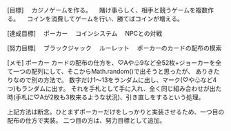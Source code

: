 [目標]
　カジノゲームを作る。
　賭け事らしく、相手と競うゲームを複数作る。
　コインを消費してゲームを行い、勝てばコインが増える。

[達成目標]
　ポーカー
　コインシステム
　NPCとの対戦

[努力目標]
　ブラックジャック
　ルーレット
　ポーカーのカードの配布の模索

[メモ]
ポーカー
カードの配布の仕方を、♡Aや♧9など全52枚+ジョーカーを全て一つの配列にして、そこからMath.random()で出そうと思ったが、
ありきたりなので別の方法で。
数字だけ1〜13をランダムに出し、マーク(♡や♧など4つ)もランダムに出す。
それを手札として手に入れ、全く同じ組み合わせが出た時(手札に♡Aが2枚も3枚来るような状況)、引き直しをするという処理。

上記方法は断念。ひとまずポーカーだけをしっかりと実装させるため、一つ目の配布の仕方で実装。
二つ目の方は、努力目標として追加。
　